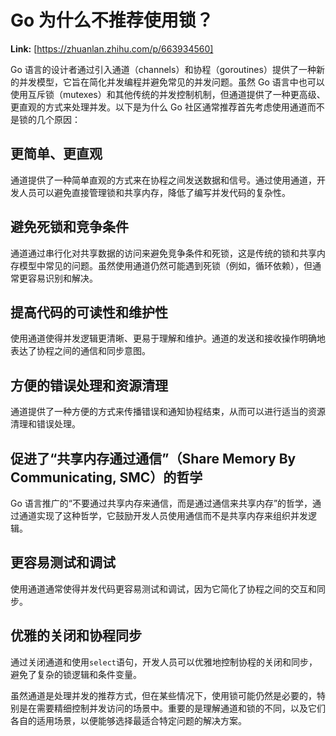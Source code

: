 # Go 为什么不推荐使用锁？



 **Link:** [https://zhuanlan.zhihu.com/p/663934560]



Go 语言的设计者通过引入通道（channels）和协程（goroutines）提供了一种新的并发模型，它旨在简化并发编程并避免常见的并发问题。虽然 Go 语言中也可以使用互斥锁（mutexes）和其他传统的并发控制机制，但通道提供了一种更高级、更直观的方式来处理并发。以下是为什么 Go 社区通常推荐首先考虑使用通道而不是锁的几个原因：

## 更简单、更直观  

通道提供了一种简单直观的方式来在协程之间发送数据和信号。通过使用通道，开发人员可以避免直接管理锁和共享内存，降低了编写并发代码的复杂性。

## 避免死锁和竞争条件  

通道通过串行化对共享数据的访问来避免竞争条件和死锁，这是传统的锁和共享内存模型中常见的问题。虽然使用通道仍然可能遇到死锁（例如，循环依赖），但通常更容易识别和解决。

## 提高代码的可读性和维护性  

使用通道使得并发逻辑更清晰、更易于理解和维护。通道的发送和接收操作明确地表达了协程之间的通信和同步意图。

## 方便的错误处理和资源清理  

通道提供了一种方便的方式来传播错误和通知协程结束，从而可以进行适当的资源清理和错误处理。

## 促进了“共享内存通过通信”（Share Memory By Communicating, SMC）的哲学  

Go 语言推广的“不要通过共享内存来通信，而是通过通信来共享内存”的哲学，通过通道实现了这种哲学，它鼓励开发人员使用通信而不是共享内存来组织并发逻辑。

## 更容易测试和调试  

使用通道通常使得并发代码更容易测试和调试，因为它简化了协程之间的交互和同步。

## 优雅的关闭和协程同步  

通过关闭通道和使用`select`语句，开发人员可以优雅地控制协程的关闭和同步，避免了复杂的锁逻辑和条件变量。

虽然通道是处理并发的推荐方式，但在某些情况下，使用锁可能仍然是必要的，特别是在需要精细控制并发访问的场景中。重要的是理解通道和锁的不同，以及它们各自的适用场景，以便能够选择最适合特定问题的解决方案。

